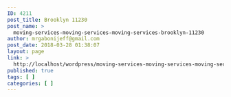 ```yaml
---
ID: 4211
post_title: Brooklyn 11230
post_name: >
  moving-services-moving-services-moving-services-brooklyn-11230
author: mrgabonijeff@gmail.com
post_date: 2018-03-28 01:38:07
layout: page
link: >
  http://localhost/wordpress/moving-services-moving-services-moving-services-brooklyn-11230/
published: true
tags: [ ]
categories: [ ]
---
```

